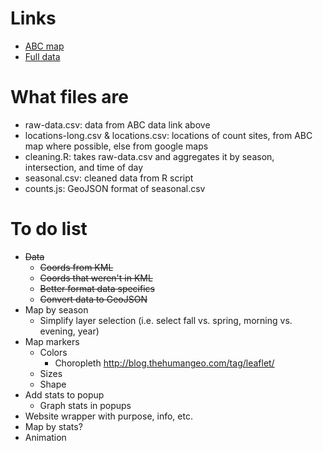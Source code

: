 Links
=====
* [ABC map](https://maps.google.com/maps/ms?msa=0&msid=207303117555710580147.0004cccef4743cbbddec0&ie=UTF8&t=m&ll=33.788849,-84.379463&spn=0.13696,0.219727&z=12&source=embed)
* [Full data](https://www.dropbox.com/sh/i1pdkccpto3rcgk/8kvUniSjZr)

What files are
==============
* raw-data.csv: data from ABC data link above
* locations-long.csv & locations.csv: locations of count sites, from ABC map where possible, else from google maps
* cleaning.R: takes raw-data.csv and aggregates it by season, intersection, and time of day
* seasonal.csv: cleaned data from R script
* counts.js: GeoJSON format of seasonal.csv

To do list
==========
* ~~Data~~
	* ~~Coords from KML~~
	* ~~Coords that weren't in KML~~
	* ~~Better format data specifics~~
	* ~~Convert data to GeoJSON~~
* Map by season
	* Simplify layer selection (i.e. select fall vs. spring, morning vs. evening, year)
* Map markers
	* Colors
		* Choropleth http://blog.thehumangeo.com/tag/leaflet/
	* Sizes
	* Shape
* Add stats to popup
	* Graph stats in popups
* Website wrapper with purpose, info, etc.
* Map by stats?
* Animation


